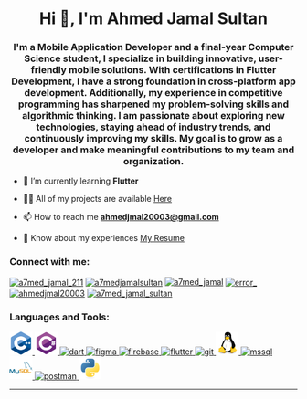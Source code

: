<h1 align="center">Hi 👋, I'm Ahmed Jamal Sultan</h1>
<h3 align="center">I'm a Mobile Application Developer and a final-year Computer Science student, I specialize in building innovative, user-friendly mobile solutions. With certifications in Flutter Development, I have a strong foundation in cross-platform app development. Additionally, my experience in competitive programming has sharpened my problem-solving skills and algorithmic thinking. I am passionate about exploring new technologies, staying ahead of industry trends, and continuously improving my skills. My goal is to grow as a developer and make meaningful contributions to my team and organization.</h3>

- 🌱 I’m currently learning **Flutter**

- 👨‍💻 All of my projects are available [Here](https://github.com/a7medjamal?tab=repositories)

- 📫 How to reach me **ahmedjmal20003@gmail.com**

- 📄 Know about my experiences [My Resume](https://drive.google.com/file/d/1bOgzZe_495E358qfYZ3e09p11d4cZP6n/view?usp=drivesdk)

<h3 align="left">Connect with me:</h3>
<p align="left">
<a href="https://twitter.com/a7med_jamal_211" target="blank"><img align="center" src="https://raw.githubusercontent.com/rahuldkjain/github-profile-readme-generator/master/src/images/icons/Social/twitter.svg" alt="a7med_jamal_211" height="30" width="40" /></a>
<a href="https://linkedin.com/in/a7medjamalsultan" target="blank"><img align="center" src="https://raw.githubusercontent.com/rahuldkjain/github-profile-readme-generator/master/src/images/icons/Social/linked-in-alt.svg" alt="a7medjamalsultan" height="30" width="40" /></a>
<a href="https://www.codechef.com/users/a7med_jamal" target="blank"><img src="https://gist.githubusercontent.com/a7medjamal/978cd504df4e8706a0072873d1b6dbfe/raw/a5684bbf2a4d3305ab9e2a3f9c5589654e877b7a/codechef.svg" alt="a7med_jamal" height="25" width="35"/></a>
<a href="https://codeforces.com/profile/error_" target="blank"><img align="center" src="https://raw.githubusercontent.com/rahuldkjain/github-profile-readme-generator/master/src/images/icons/Social/codeforces.svg" alt="error_" height="30" width="40" /></a>
<a href="https://www.leetcode.com/ahmedjmal20003" target="blank"><img align="center" src="https://raw.githubusercontent.com/rahuldkjain/github-profile-readme-generator/master/src/images/icons/Social/leet-code.svg" alt="ahmedjmal20003" height="30" width="40" /></a>
<a href="https://discord.gg/a7med_jamal_sultan" target="blank"><img align="center" src="https://raw.githubusercontent.com/rahuldkjain/github-profile-readme-generator/master/src/images/icons/Social/discord.svg" alt="a7med_jamal_sultan" height="30" width="40" /></a>
</p>

<h3 align="left">Languages and Tools:</h3>
<p align="left"> <a href="https://www.w3schools.com/cpp/" target="_blank" rel="noreferrer"> <img src="https://raw.githubusercontent.com/devicons/devicon/master/icons/cplusplus/cplusplus-original.svg" alt="cplusplus" width="40" height="40"/> </a> <a href="https://www.w3schools.com/cs/" target="_blank" rel="noreferrer"> <img src="https://raw.githubusercontent.com/devicons/devicon/master/icons/csharp/csharp-original.svg" alt="csharp" width="40" height="40"/> </a> <a href="https://dart.dev" target="_blank" rel="noreferrer"> <img src="https://www.vectorlogo.zone/logos/dartlang/dartlang-icon.svg" alt="dart" width="40" height="40"/> </a> <a href="https://www.figma.com/" target="_blank" rel="noreferrer"> <img src="https://www.vectorlogo.zone/logos/figma/figma-icon.svg" alt="figma" width="40" height="40"/> </a> <a href="https://firebase.google.com/" target="_blank" rel="noreferrer"> <img src="https://www.vectorlogo.zone/logos/firebase/firebase-icon.svg" alt="firebase" width="40" height="40"/> </a> <a href="https://flutter.dev" target="_blank" rel="noreferrer"> <img src="https://www.vectorlogo.zone/logos/flutterio/flutterio-icon.svg" alt="flutter" width="40" height="40"/> </a> <a href="https://git-scm.com/" target="_blank" rel="noreferrer"> <img src="https://www.vectorlogo.zone/logos/git-scm/git-scm-icon.svg" alt="git" width="40" height="40"/> </a> <a href="https://www.linux.org/" target="_blank" rel="noreferrer"> <img src="https://raw.githubusercontent.com/devicons/devicon/master/icons/linux/linux-original.svg" alt="linux" width="40" height="40"/> </a> <a href="https://www.microsoft.com/en-us/sql-server" target="_blank" rel="noreferrer"> <img src="https://www.svgrepo.com/show/303229/microsoft-sql-server-logo.svg" alt="mssql" width="40" height="40"/> </a> <a href="https://www.mysql.com/" target="_blank" rel="noreferrer"> <img src="https://raw.githubusercontent.com/devicons/devicon/master/icons/mysql/mysql-original-wordmark.svg" alt="mysql" width="40" height="40"/> </a> <a href="https://postman.com" target="_blank" rel="noreferrer"> <img src="https://www.vectorlogo.zone/logos/getpostman/getpostman-icon.svg" alt="postman" width="40" height="40"/> </a> <a href="https://www.python.org" target="_blank" rel="noreferrer"> <img src="https://raw.githubusercontent.com/devicons/devicon/master/icons/python/python-original.svg" alt="python" width="40" height="40"/> </a> </p>

---
